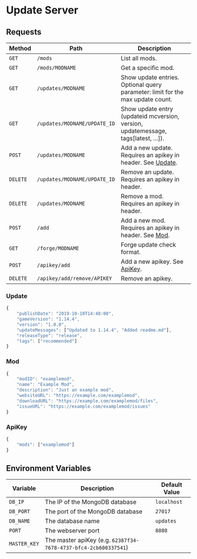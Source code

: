 # Update Server

## Requests

| Method   | Path                         | Description                                                                        |
| -------- | ---------------------------- | ---------------------------------------------------------------------------------- |
| `GET`    | `/mods`                      | List all mods.                                                                     |
| `GET`    | `/mods/MODNAME`              | Get a specific mod.                                                                |
| `GET`    | `/updates/MODNAME`           | Show update entries. Optional query parameter: limit for the max update count.     |
| `GET`    | `/updates/MODNAME/UPDATE_ID` | Show update entry (updateid mcversion, version, updatemessage, tags[latest, ...]). |
| `POST`   | `/updates/MODNAME`           | Add a new update. Requires an apikey in header. See [Update](#update).             |
| `DELETE` | `/updates/MODNAME/UPDATE_ID` | Remove an update. Requires an apikey in header.                                    |
| `DELETE` | `/updates/MODNAME`           | Remove a mod. Requires an apikey in header.                                        |
| `POST`   | `/add`                       | Add a new mod. Requires an apikey in header. See [Mod](#mod).                      |
| `GET`    | `/forge/MODNAME`             | Forge update check format.                                                         |
| `POST`   | `/apikey/add`                | Add a new apikey. See [ApiKey](#apikey).                                           |
| `DELETE` | `/apikey/add/remove/APIKEY`  | Remove an apikey.                                                                  |

### Update

```js
{
	"publishDate": "2019-10-10T14:48:00",                               // The publishing date (used to order the updates).
	"gameVersion": "1.14.4",                                            // The game version.
	"version": "1.0.0",                                                 // The mod version.
	"updateMessages": ["Updated to 1.14.4", "Added readme.md"],         // The update messages (Changelog etc.).
	"releaseType": "release",                                           // The release type [alpha, beta, release]. Default value: "release".
	"tags": ["recommended"]                                             // Additional tags e.g. recommended.
}
```

### Mod

```js
{
	"modID": "examplemod",                                              // The mod ID (used to identify the mod)
	"name": "Example Mod",                                              // The name of the mod
	"description": "Just an example mod",                               // The mod description
	"websiteURL": "https://example.com/examplemod",                     // The URL to the mods website
	"downloadURL": "https://example.com/examplemod/files",              // The URL to the mods download page
	"issueURL": "https://example.com/examplemod/issues"                 // The issue tracker url of this mod
}
```

### ApiKey

```js
{
	"mods": ["examplemod"]                                          	// The mods that this key has access to ("*" for every mod)
}
```

## Environment Variables

| Variable     | Description                                                     | Default Value |
| ------------ | --------------------------------------------------------------- | ------------- |
| `DB_IP`      | The IP of the MongoDB database                                  | `localhost`   |
| `DB_PORT`    | The port of the MongoDB database                                | `27017`       |
| `DB_NAME`    | The database name                                               | `updates`     |
| `PORT`       | The webserver port                                              | `8080`        |
| `MASTER_KEY` | The master apiKey (e.g. `62387f34-7678-4737-bfc4-2cb600337541`) |               |
